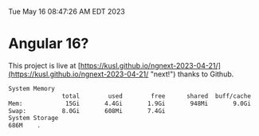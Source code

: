 Tue May 16 08:47:26 AM EDT 2023

# Angular 16?


This project is live at [https://kusl.github.io/ngnext-2023-04-21/](https://kusl.github.io/ngnext-2023-04-21/ "next!") thanks to Github.

```bash
System Memory
               total        used        free      shared  buff/cache   available
Mem:            15Gi       4.4Gi       1.9Gi       948Mi       9.0Gi       9.6Gi
Swap:          8.0Gi       608Mi       7.4Gi
System Storage
686M	.
```
```bash
